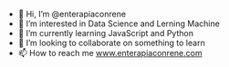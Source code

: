 - 👋 Hi, I’m @enterapiaconrene
- 👀 I’m interested in Data Science and Lerning Machine
- 🌱 I’m currently learning JavaScript and Python
- 💞️ I’m looking to collaborate on something to learn
- 📫 How to reach me www.enterapiaconrene.com

<!---
enterapiaconrene/enterapiaconrene is a ✨ special ✨ repository because its `README.md` (this file) appears on your GitHub profile.
You can click the Preview link to take a look at your changes.
--->
